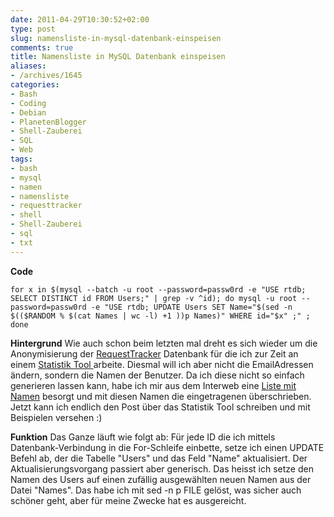 ```yaml
---
date: 2011-04-29T10:30:52+02:00
type: post
slug: namensliste-in-mysql-datenbank-einspeisen
comments: true
title: Namensliste in MySQL Datenbank einspeisen
aliases:
- /archives/1645
categories:
- Bash
- Coding
- Debian
- PlanetenBlogger
- Shell-Zauberei
- SQL
- Web
tags:
- bash
- mysql
- namen
- namensliste
- requesttracker
- shell
- Shell-Zauberei
- sql
- txt
---
```


**Code**
```
for x in $(mysql --batch -u root --password=passw0rd -e "USE rtdb; SELECT DISTINCT id FROM Users;" | grep -v ^id); do mysql -u root --password=passw0rd -e "USE rtdb; UPDATE Users SET Name="$(sed -n $(($RANDOM % $(cat Names | wc -l) +1 ))p Names)" WHERE id="$x" ;" ; done
```


**Hintergrund**
Wie auch schon beim letzten mal dreht es sich wieder um die Anonymisierung der [RequestTracker](http://bestpractical.com/rt/) Datenbank für die ich zur Zeit an einem [Statistik Tool ](http://github.com/noqqe/RequestTracker-Stats)arbeite. Diesmal will ich aber nicht die EmailAdressen ändern, sondern die Namen der Benutzer. Da ich diese nicht so einfach generieren lassen kann, habe ich mir aus dem Interweb eine [Liste mit Namen](http://www.ta7.de/txt/listen/list0013.htm) besorgt und mit diesen Namen die eingetragenen überschrieben. Jetzt kann ich endlich den Post über das Statistik Tool schreiben und mit Beispielen versehen :)

**Funktion**
Das Ganze läuft wie folgt ab: Für jede ID die ich mittels Datenbank-Verbindung in die For-Schleife einbette, setze ich einen UPDATE Befehl ab, der die Tabelle "Users" und das Feld "Name" aktualisiert. Der Aktualisierungsvorgang passiert aber generisch. Das heisst ich setze den Namen des Users auf einen zufällig ausgewählten neuen Namen aus der Datei "Names". Das habe ich mit sed -n p FILE gelöst, was sicher auch schöner geht, aber für meine Zwecke hat es ausgereicht.

